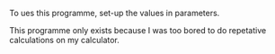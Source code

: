 To ues this programme, set-up the values in parameters.

This programme only exists because I was too bored to do repetative calculations on my calculator.